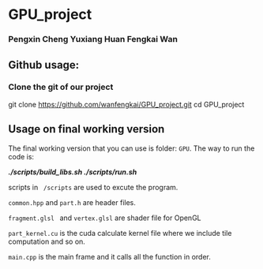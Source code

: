# GPU_project
### Pengxin Cheng Yuxiang Huan Fengkai Wan


## Github usage:
### Clone the git of our project
git clone https://github.com/wanfengkai/GPU_project.git
cd GPU_project

## Usage on final working version
The final working version that you can use is folder: ```GPU```.
The way to run the code is:

***./scripts/build_libs.sh ./scripts/run.sh***

scripts in  ``` /scripts``` are used to excute the program.

```common.hpp``` and ```part.h``` are header files.

```fragment.glsl ``` and ```vertex.glsl``` are shader file for OpenGL

```part_kernel.cu``` is the cuda calculate kernel file where we include tile computation and so on.

```main.cpp``` is the main frame and it calls all the function in order.






 
